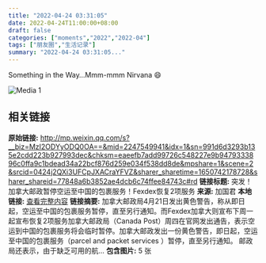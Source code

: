 ```yaml
---
title: "2022-04-24 03:31:05"
date: 2022-04-24T11:00:00+08:00
draft: false
categories: ["moments","2022","2022-04"]
tags: ["朋友圈","生活记录"]
summary: "2022-04-24 03:31:05..."
---
```


Something in the Way…Mmm-mmm
​Nirvana 😄

![Media 1](/Moments/photos/2022-04-24/202204240331050.jpg)

## 相关链接

**原始链接:** http://mp.weixin.qq.com/s?__biz=MzI2ODYyODQ0OA==&mid=2247549941&idx=1&sn=991d6d3293b135e2cdd223b927993dec&chksm=eaeefb7add99726c548227e9b9479333896c0ffa9c1bdead34a22bcf876d259e034f538dd8de&mpshare=1&scene=2&srcid=0424j2QXi3UFCpJXACraYFVZ&sharer_sharetime=1650742178728&sharer_shareid=77848a6b3852ae4dcb6c74ffee84743c#rd
**链接标题:** 突发！加拿大邮政暂停空运至中国的包裹服务！Fexdex恢复2项服务
**来源:** 加国君
**本地链接:** [查看完整内容](/link_content/2022/04/2022-04-24-1/link_content/)
**链接摘要:** 加拿大邮政局4月21日发出黄色警告，称从即日起，空运至中国的包裹服务暂停，直至另行通知。而Fexdex加拿大则宣布下周一起宣布恢复2项服务加拿大邮政局（Canada Post）周四在官网发出通告，表示空运到中国的包裹服务将会临时暂停。加拿大邮政发出一份黄色警告，即日起，空运至中国的包裹服务（parcel and packet services ）暂停，直至另行通知。 邮政局还表示，由于缺乏可用的航...
**包含图片:** 5 张

